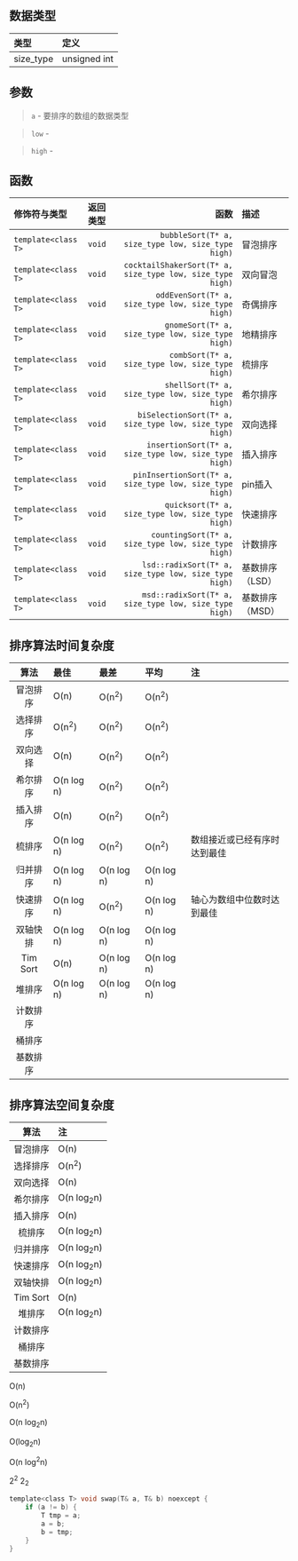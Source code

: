 ## 数据类型
| 类型 |  定义  |
|:--------|:------|
| size_type| unsigned int |

## 参数
> `a` - 要排序的数组的数据类型

> `low` - 

> `high` -

## 函数
| 修饰符与类型 | 返回类型 | 函数 | 描述 |
|:----------|:-- |-----:|:------|
| `template<class T>` | `void` | `        bubbleSort(T* a, size_type low, size_type high)` | 冒泡排序 |
| `template<class T>` | `void` | `cocktailShakerSort(T* a, size_type low, size_type high)` | 双向冒泡 |
| `template<class T>` | `void` | `       oddEvenSort(T* a, size_type low, size_type high)` | 奇偶排序 |
| `template<class T>` | `void` | `         gnomeSort(T* a, size_type low, size_type high)` | 地精排序 |
| `template<class T>` | `void` | `          combSort(T* a, size_type low, size_type high)` | 梳排序 |
| `template<class T>` | `void` | `         shellSort(T* a, size_type low, size_type high)` | 希尔排序 |
| `template<class T>` | `void` | `   biSelectionSort(T* a, size_type low, size_type high)` | 双向选择 |
| `template<class T>` | `void` | `     insertionSort(T* a, size_type low, size_type high)` | 插入排序 |
| `template<class T>` | `void` | `  pinInsertionSort(T* a, size_type low, size_type high)` | pin插入 |
| `template<class T>` | `void` | `         quicksort(T* a, size_type low, size_type high)` | 快速排序 |
| `template<class T>` | `void` | `      countingSort(T* a, size_type low, size_type high)` | 计数排序 |
| `template<class T>` | `void` | `    lsd::radixSort(T* a, size_type low, size_type high)` | 基数排序（LSD） |
| `template<class T>` | `void` | `    msd::radixSort(T* a, size_type low, size_type high)` | 基数排序（MSD） |

## 排序算法时间复杂度
| 算法 | 最佳 | 最差 | 平均 | 注 |
|:--:|:-|:-|:-|:-|
| 冒泡排序 | O(n) | O(n<sup>2</sup>) | O(n<sup>2</sup>) |
| 选择排序 | O(n<sup>2</sup>) | O(n<sup>2</sup>) | O(n<sup>2</sup>) |
| 双向选择 | O(n) | O(n<sup>2</sup>) | O(n<sup>2</sup>) |
| 希尔排序   | O(n log n) | O(n<sup>2</sup>) | O(n<sup>2</sup>) |     
| 插入排序 |  O(n) | O(n<sup>2</sup>) | O(n<sup>2</sup>) |
| 梳排序 | O(n log n) | O(n<sup>2</sup>) | O(n<sup>2</sup>) | 数组接近或已经有序时达到最佳 |
| 归并排序 | O(n log n) | O(n log n) | O(n log n) |
| 快速排序 | O(n log n) | O(n<sup>2</sup>) | O(n log n) | 轴心为数组中位数时达到最佳 |
| 双轴快排 | O(n log n) | O(n log n) | O(n log n) |
| Tim Sort | O(n) | O(n log n) | O(n log n) |
| 堆排序 | O(n log n) | O(n log n) | O(n log n) |
| 计数排序 |  | | |
| 桶排序 ||||
| 基数排序||||

## 排序算法空间复杂度
| 算法 | 注 |
|:--:|:-|
| 冒泡排序 | O(n) |
| 选择排序 | O(n<sup>2</sup>) |
| 双向选择 | O(n) |
| 希尔排序 | O(n log<sub>2</sub>n) | O(n<sup>2</sup>) | O(n<sup>2</sup>) |     
| 插入排序 |  O(n) | O(n<sup>2</sup>) | O(n<sup>2</sup>) |
| 梳排序   | O(n log<sub>2</sub>n) | O(n<sup>2</sup>) | O(n<sup>2</sup>) | 数组接近或已经有序时达到最佳 |
| 归并排序 | O(n log<sub>2</sub>n) | O(n log<sub>2</sub>n) | O(n log<sub>2</sub>n) |
| 快速排序 | O(n log<sub>2</sub>n) | O(n<sup>2</sup>) | O(n log<sub>2</sub>n) | 轴心为数组中位数时达到最佳 |
| 双轴快排 | O(n log<sub>2</sub>n) | O(n log<sub>2</sub>n) | O(n log<sub>2</sub>n) |
| Tim Sort| O(n) | O(n log<sub>2</sub>n) | O(n log<sub>2</sub>n) |
| 堆排序   | O(n log<sub>2</sub>n) | O(n log<sub>2</sub>n) | O(n log<sub>2</sub>n) |
| 计数排序 |  | | |
| 桶排序   ||||
| 基数排序 ||||

O(n)

O(n<sup>2</sup>)

O(n log<sub>2</sub>n)

O(log<sub>2</sub>n)

O(n log<sup>2</sup>n)

2<sup>2</sup>
2<sub>2</sub>
```C
template<class T> void swap(T& a, T& b) noexcept {
    if (a != b) {
        T tmp = a;
        a = b;
        b = tmp;
    }
}
```
